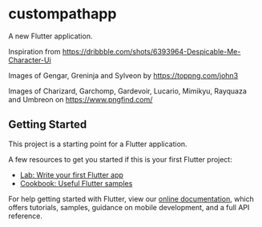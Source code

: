 # custompathapp

A new Flutter application.

Inspiration from https://dribbble.com/shots/6393964-Despicable-Me-Character-Ui

Images of Gengar, Greninja and Sylveon by https://toppng.com/john3

Images of Charizard, Garchomp, Gardevoir, Lucario, Mimikyu, Rayquaza and Umbreon on https://www.pngfind.com/

## Getting Started

This project is a starting point for a Flutter application.

A few resources to get you started if this is your first Flutter project:

- [Lab: Write your first Flutter app](https://flutter.dev/docs/get-started/codelab)
- [Cookbook: Useful Flutter samples](https://flutter.dev/docs/cookbook)

For help getting started with Flutter, view our
[online documentation](https://flutter.dev/docs), which offers tutorials,
samples, guidance on mobile development, and a full API reference.
